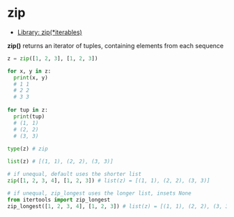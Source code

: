 # zip

- [Library: zip(*iterables)](https://docs.python.org/3/library/functions.html#zip)

**zip()** returns an iterator of tuples, containing elements from each sequence


```Python
z = zip([1, 2, 3], [1, 2, 3])

for x, y in z:
  print(x, y) 
  # 1 1
  # 2 2
  # 3 3
  
for tup in z:
  print(tup)
  # (1, 1)
  # (2, 2)
  # (3, 3)
  
type(z) # zip

list(z) # [(1, 1), (2, 2), (3, 3)]
```


```Python
# if unequal, default uses the shorter list
zip([1, 2, 3, 4], [1, 2, 3]) # list(z) = [(1, 1), (2, 2), (3, 3)]
```

```Python
# if unequal, zip_longest uses the longer list, insets None
from itertools import zip_longest
zip_longest([1, 2, 3, 4], [1, 2, 3]) # list(z) = [(1, 1), (2, 2), (3, 3), (4, None)] 
```

```Python

```
